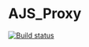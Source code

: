 # AJS_Proxy

[![Build status](https://ci.appveyor.com/api/projects/status/dkwoxk87lju508or?svg=true)](https://ci.appveyor.com/project/DjReactive/ajs-proxy)
